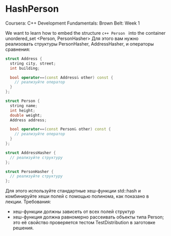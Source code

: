# HashPerson
Coursera: C++ Development Fundamentals: Brown Belt: Week 1

We want to learn how to embed the structure ```c++ Person ``` into the container unordered_set <Person, PersonHasher> Для этого вам нужно реализовать структуры PersonHasher, 
AddressHasher, и операторы сравнения:

```c++
struct Address {
  string city, street;
  int building;

  bool operator==(const Address& other) const {
    // реализуйте оператор
  }
};

struct Person {
  string name;
  int height;
  double weight;
  Address address;

  bool operator==(const Person& other) const {
    // реализуйте оператор
  }
};

struct AddressHasher {
  // реализуйте структуру
};

struct PersonHasher {
  // реализуйте структуру
};
```

Для этого используйте стандартные хеш-функции std::hash и комбинируйте хеши полей с помощью полинома, как показано в лекции.
Требования:
  - хеш-функции должны зависеть от всех полей структур
  - хеш-функция должна равномерно рассеивать объекты типа Person; это её свойство проверяется тестом TestDistribution в заготовке решения.
